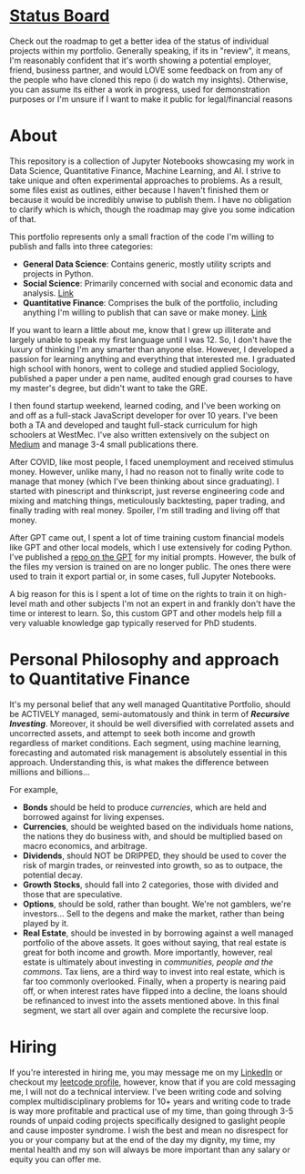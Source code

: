 # [Status Board](https://github.com/users/HansUXdev/projects/1/views/2)
Check out the roadmap to get a better idea of the status of individual projects within my portfolio.
Generally speaking, if its in "review", it means, I'm reasonably confident that it's worth showing a potential employer, friend, business partner, and would LOVE some feedback on from any of the people who have cloned this repo (i do watch my insights). Otherwise, you can assume its either a work in progress, used for demonstration purposes or I'm unsure if I want to make it public for legal/financial reasons

# About
This repository is a collection of Jupyter Notebooks showcasing my work in Data Science, Quantitative Finance, Machine Learning, and AI. I strive to take unique and often experimental approaches to problems. As a result, some files exist as outlines, either because I haven't finished them or because it would be incredibly unwise to publish them. I have no obligation to clarify which is which, though the roadmap may give you some indication of that.

This portfolio represents only a small fraction of the code I'm willing to publish and falls into three categories:

- **General Data Science**: Contains generic, mostly utility scripts and projects in Python.
- **Social Science**: Primarily concerned with social and economic data and analysis. [Link](https://github.com/HansUXdev/DataSciencePortfolio/tree/main/SocialScience)
- **Quantitative Finance**: Comprises the bulk of the portfolio, including anything I'm willing to publish that can save or make money. [Link](https://github.com/HansUXdev/DataSciencePortfolio/tree/main/QuantitativeFinance)

If you want to learn a little about me, know that I grew up illiterate and largely unable to speak my first language until I was 12. So, I don't have the luxury of thinking I'm any smarter than anyone else. However, I developed a passion for learning anything and everything that interested me. I graduated high school with honors, went to college and studied applied Sociology, published a paper under a pen name, audited enough grad courses to have my master's degree, but didn't want to take the GRE.

I then found startup weekend, learned coding, and I've been working on and off as a full-stack JavaScript developer for over 10 years. I've been both a TA and developed and taught full-stack curriculum for high schoolers at WestMec. I've also written extensively on the subject on [Medium](https://medium.com/@HansOnCoding) and manage 3-4 small publications there.

After COVID, like most people, I faced unemployment and received stimulus money. However, unlike many, I had no reason not to finally write code to manage that money (which I've been thinking about since graduating). I started with pinescript and thinkscript, just reverse engineering code and mixing and matching things, meticulously backtesting, paper trading, and finally trading with real money. Spoiler, I'm still trading and living off that money.

After GPT came out, I spent a lot of time training custom financial models like GPT and other local models, which I use extensively for coding Python. I've published a [repo on the GPT](https://github.com/HansUXdev/QFA-GPT) for my initial prompts. However, the bulk of the files my version is trained on are no longer public. The ones there were used to train it export partial or, in some cases, full Jupyter Notebooks. 

A big reason for this is I spent a lot of time on the rights to train it on high-level math and other subjects I'm not an expert in and frankly don't have the time or interest to learn. So, this custom GPT and other models help fill a very valuable knowledge gap typically reserved for PhD students.



# Personal Philosophy and approach to Quantitative Finance
It's my personal belief that any well managed Quantitative Portfolio, should be ACTIVELY managed, semi-automatously and think in term of **_Recursive Investing_**. Moreover, it should be well diversified with correlated assets and uncorrected assets, and attempt to seek both income and growth regardless of market conditions. Each segment, using machine learning, forecasting and automated risk management is absolutely essential in this approach. Understanding this, is what makes the difference between millions and billions...

For example,
- **Bonds** should be held to produce _currencies_, which are held and borrowed against for living expenses.
- **Currencies**, should be weighted based on the individuals home nations, the nations they do business with, and should be multiplied based on macro economics, and arbitrage.
- **Dividends**, should NOT be DRIPPED, they should be used to cover the risk of margin trades, or reinvested into growth, so as to outpace, the potential decay.
- **Growth Stocks**, should fall into 2 categories, those with divided and those that are speculative.
- **Options**, should be sold, rather than bought. We're not gamblers, we're investors... Sell to the degens and make the market, rather than being played by it. 
- **Real Estate**, should be invested in by borrowing against a well managed portfolio of the above assets. It goes without saying, that real estate is great for both income and growth. More importantly, however, real estate is ultimately about investing in _communities, people and the commons_. Tax liens, are a third way to invest into real estate, which is far too commonly overlooked. Finally, when a property is nearing paid off, or when interest rates have flipped into a decline, the loans should be refinanced to invest into the assets mentioned above. In this final segment, we start all over again and complete the recursive loop. 

# Hiring
If you're interested in hiring me, you may message me on my [LinkedIn](https://www.linkedin.com/in/brett-hans-mcmurdy/) or checkout my [leetcode profile](https://leetcode.com/HansUXdev/), however, know that if you are cold messaging me, I will not do a technical interview. I've been writing code and solving complex multidisciplinary problems for 10+ years and writing code to trade is way more profitable and practical use of my time, than going through 3-5 rounds of unpaid coding projects specifically designed to gaslight people and cause imposter syndrome. I wish the best and mean no disrespect for you or your company but at the end of the day my dignity, my time, my mental health and my son will always be more important than any salary or equity you can offer me.
